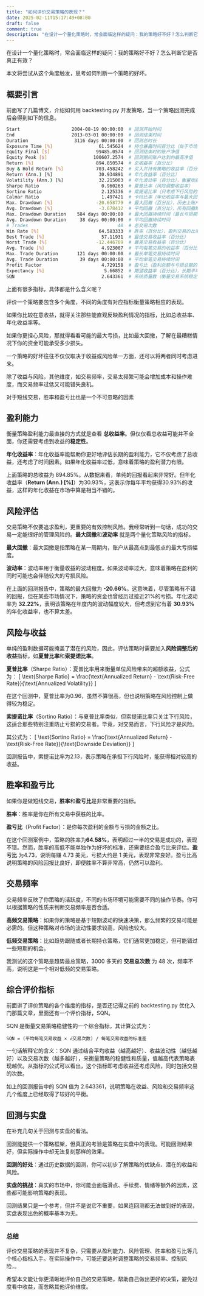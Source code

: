 ```yaml
---
title: "如何评价交易策略的表现？"
date: 2025-02-11T15:17:49+08:00
draft: false
comment: true
description: "在设计一个量化策略时，常会面临这样的疑问：我的策略好不好？怎么判断它是否真正有效？"
---
```


在设计一个量化策略时，常会面临这样的疑问：我的策略好不好？怎么判断它是否真正有效？

本文将尝试从这个角度触发，思考如何判断一个策略的好坏。

## 概要引言

前面写了几篇博文，介绍如何用 backtesting.py 开发策略，当一个策略回测完成后会得到如下的信息。

```bash
Start                   2004-08-19 00:00:00  # 回测开始时间
End                     2013-03-01 00:00:00  # 回测结束时间
Duration                 3116 days 00:00:00  # 回测总时长
Exposure Time [%]                 61.545624  # 持仓暴露时间百分比（处于市场中的时间比率）
Equity Final [$]                 99485.0574  # 回测结束时的账户净值
Equity Peak [$]                 100607.2574  # 回测期间账户达到的最高净值
Return [%]                       894.850574  # 总收益率（百分比）
Buy & Hold Return [%]            703.458242  # 买入并持有策略的收益率（百分比），用于对比
Return (Ann.) [%]                 30.934891  # 年化收益率（百分比）
Volatility (Ann.) [%]             32.215003  # 年化波动率（百分比），衡量收益波动性
Sharpe Ratio                       0.960263  # 夏普比率（风险调整收益率）
Sortino Ratio                      2.125336  # 索提诺比率（只考虑下行风险的风险调整收益率）
Calmar Ratio                       1.497421  # 卡玛比率（年化收益率与最大回撤的比值）
Max. Drawdown [%]                -20.658779  # 最大回撤（百分比），历史上账户净值的最大跌幅
Avg. Drawdown [%]                 -3.678412  # 平均回撤（百分比），所有回撤期间的平均亏损
Max. Drawdown Duration    584 days 00:00:00  # 最大回撤持续时间（最长亏损期）
Avg. Drawdown Duration     38 days 00:00:00  # 平均回撤持续时间
# Trades                                 48  # 总交易次数
Win Rate [%]                      64.583333  # 胜率（百分比），盈利交易的比率
Best Trade [%]                     57.11931  # 最佳交易收益率（百分比）
Worst Trade [%]                  -12.446769  # 最差交易收益率（百分比）
Avg. Trade [%]                     4.923007  # 平均每笔交易的收益率（百分比）
Max. Trade Duration       121 days 00:00:00  # 最长单笔交易持续时间
Avg. Trade Duration        39 days 00:00:00  # 平均单笔交易持续时间
Profit Factor                      4.729158  # 盈亏比（盈利总额与亏损总额的比值）
Expectancy [%]                      5.66852  # 期望收益率（百分比），长期平均每笔交易收益
SQN                                2.643361  # 系统质量数（衡量交易系统稳定性的指标）
```

上面有很多指标，具体都是什么含义呢？

评价一个策略要包含多个角度，不同的角度有对应指标衡量策略相应的表现。

如果你比较在意收益，就得关注那些能直观反映盈利情况的指标，比如总收益率、年化收益率等。

如果你更担心风险，那就得看看可能的最大亏损，比如最大回撤，了解在最糟糕情况下你的资金可能承受多少损失。

一个策略的好坏往往不仅仅取决于收益或风险单一方面，还可以将两者同时考虑进来。

除了收益与风险，其他维度，如交易频率，交易太频繁可能会增加成本和操作难度，而交易频率过低又可能错失良机。

对于短线交易，胜率和盈亏比也是一个不可忽略的因素

## 盈利能力

衡量策略盈利能力最直接的方式就是查看 **总收益率**。但仅仅看总收益可能并不全面，你还需要考虑到收益的**稳定性**。

**年化收益率**：年化收益率能帮助你更好地评估长期的盈利能力，它不仅考虑了总收益，还考虑了时间因素。如果年化收益率过低，意味着策略的盈利潜力有限。

上面策略的总收益为 894.85%。从数据来看，单纯的回报看起来非常好。但年化收益率（**Return (Ann.) [%]**）为30.93%，这表示你每年平均获得30.93%的收益，这样的年化收益在市场中算是相当不错的。


## 风险评估

交易策略不仅要追求盈利，更重要的有效控制风险。我经常听到一句话，成功的交易一定能很好的管理风险的。**最大回撤**和**波动率** 就是两个量化策略风险的指标。

**最大回撤**：最大回撤是指策略在某一周期内，账户从最高点到最低点的最大亏损幅度。

**波动率**：波动率用于衡量收益的波动程度。如果波动率过大，意味着策略在盈利的同时可能也会伴随较大的亏损风险。

在上面的回测报告中，策略的最大回撤为 **-20.66%**。这意味着，尽管策略有不错的回报，但在某些市场情况下，策略的资金也曾经历过接近21%的亏损。年化波动率为 **32.22%**，表明该策略在年度内的波动幅度较大，但考虑到它有着 **30.93%** 的年化收益率，也不算太差。

## 风险与收益

单纯的盈利数据可能掩盖了潜在的风险，因此，评估策略时需要加入**风险调整后的收益**指标，如**夏普比率**和**索提诺比率**。

**夏普比率**（Sharpe Ratio）：夏普比率用来衡量单位风险带来的超额收益，公式为：
\[
\text{Sharpe Ratio} = \frac{\text{Annualized Return} - \text{Risk-Free Rate}}{\text{Annualized Volatility}}
\]

在这个回测中，夏普比率为0.96，虽然不算很高，但也说明策略在风险控制上做得较为稳定。

**索提诺比率**（Sortino Ratio）：与夏普比率类似，但索提诺比率只关注下行风险，这适合那些特别注重防止亏损的交易者。毕竟，对交易而言，下行风险才是风险。

其公式为：
\[
\text{Sortino Ratio} = \frac{\text{Annualized Return} - \text{Risk-Free Rate}}{\text{Downside Deviation}}
\]

回测报告中，索提诺比率为2.13，表示策略在承担下行风险时，能获得相对较高的收益。

## 胜率和盈亏比

如果你是做短线交易，**胜率**和**盈亏比**是非常重要的指标。

**胜率**：胜率是你在所有交易中获胜的比率。
  
**盈亏比**（Profit Factor）：是你每次盈利的金额与亏损的金额之比。

在这个回测案例中，策略的胜率为**64.58%**，表明超过一半的交易是成功的，表现不错。然而，胜率的高低不能单独作为好坏的标准，还需要结合盈亏比来评估。**盈亏比** 为4.73，说明每赚 4.73 美元，亏损大约是 1 美元，表现非常良好。盈亏比高说明策略的风险回报比良好，即便胜率不算非常高，仍然可以盈利。

## 交易频率

交易频率反映了你策略的活跃度，不同的市场环境可能需要不同的操作节奏。你可以根据策略的性质来判断交易频率是否合适。

**高频交易策略**：如果你的策略是基于短期波动的快速决策，那么频繁的交易可能是必需的。但这种策略对市场的流动性要求较高，风险也较大。
  
**低频交易策略**：比如趋势跟随或者长期持仓策略，它们通常更加稳定，但可能错过一些短期的机会。

我测试的这个策略是趋势最总策略，3000 多天的 **交易总次数** 为 48 次，频率不高，说明这是一个相对低频的交易策略。

## 综合评价指标

前面讲了评价策略的各个维度的指标，是否还记得之前的 backtesting.py 优化入门那篇文章，里面还有一个评价指标，SQN。

SQN 是衡量交易策略稳健性的一个综合指标，其计算公式为：

```
SQN = (平均每笔交易收益 × √交易次数) / 每笔交易收益的标准差
```

一句话解释它的含义：SQN 通过结合平均收益（越高越好）、收益波动性（越低越好）以及交易次数（越多越好），来衡量策略的稳健性和质量，值越高代表策略表现越优。从指标的公式可以看出，这个指标即考虑收益还考虑风险，同时包括交易的次数。

如上的回测报告中的 SQN 值为 2.643361，说明策略在收益、风险和交易频率这几个维度上已经取得了较好的平衡。

## 回测与实盘

在补充几句关于回测与实盘的看法。

回测能提供一个策略框架，但真正的考验是策略在实盘中的表现。可能回测结果好，但实际操作中却无法复刻那样的效果。

**回测的好处**：通过历史数据的回测，你可以初步了解策略的优缺点、潜在的收益和风险。

**实盘的挑战**：真实的市场中，你可能会面临滑点、手续费、情绪等额外的因素，这些都可能影响策略的表现。

回测结果只是一个参考，但并不是说它不重要，如果连回测都无法做到好的表现，实盘表现出色的概率基本为无。

---

### 总结

评价交易策略的表现并不复杂，只需要从盈利能力、风险管理、胜率和盈亏比等几个核心指标入手。在实际操作中，可能还要适时调整策略的交易频率、控制风险，。

希望本文能让你更清晰地评价自己的交易策略，帮助自己做出更好的决策，避免过度看中收益，而忽略其他评价维度。